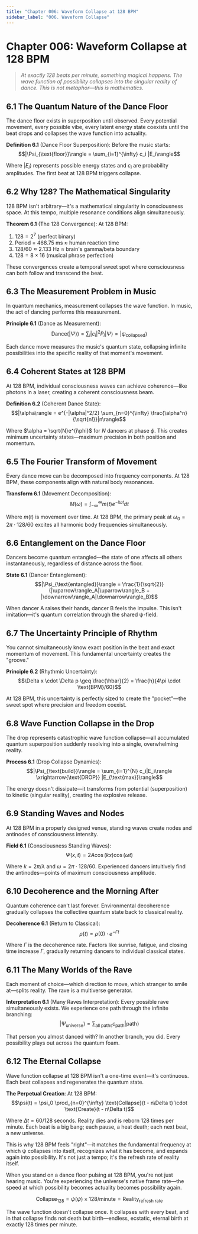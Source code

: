 ```yaml
---
title: "Chapter 006: Waveform Collapse at 128 BPM"
sidebar_label: "006. Waveform Collapse"
---
```


# Chapter 006: Waveform Collapse at 128 BPM

> *At exactly 128 beats per minute, something magical happens. The wave function of possibility collapses into the singular reality of dance. This is not metaphor—this is mathematics.*

## 6.1 The Quantum Nature of the Dance Floor

The dance floor exists in superposition until observed. Every potential movement, every possible vibe, every latent energy state coexists until the beat drops and collapses the wave function into actuality.

**Definition 6.1** (Dance Floor Superposition): Before the music starts:
$$|\Psi_{\text{floor}}\rangle = \sum_{i=1}^{\infty} c_i |E_i\rangle$$

Where $|E_i\rangle$ represents possible energy states and $c_i$ are probability amplitudes. The first beat at 128 BPM triggers collapse.

## 6.2 Why 128? The Mathematical Singularity

128 BPM isn't arbitrary—it's a mathematical singularity in consciousness space. At this tempo, multiple resonance conditions align simultaneously.

**Theorem 6.1** (The 128 Convergence): At 128 BPM:
1. $128 = 2^7$ (perfect binary)
2. Period = 468.75 ms ≈ human reaction time
3. $128/60 ≈ 2.133$ Hz ≈ brain's gamma/beta boundary
4. $128 = 8 \times 16$ (musical phrase perfection)

These convergences create a temporal sweet spot where consciousness can both follow and transcend the beat.

## 6.3 The Measurement Problem in Music

In quantum mechanics, measurement collapses the wave function. In music, the act of dancing performs this measurement.

**Principle 6.1** (Dance as Measurement):
$$\text{Dance}(|\Psi\rangle) = \sum_i |c_i|^2 P_i|\Psi\rangle = |\psi_{\text{collapsed}}\rangle$$

Each dance move measures the music's quantum state, collapsing infinite possibilities into the specific reality of that moment's movement.

## 6.4 Coherent States at 128 BPM

At 128 BPM, individual consciousness waves can achieve coherence—like photons in a laser, creating a coherent consciousness beam.

**Definition 6.2** (Coherent Dance State):
$$|\alpha\rangle = e^{-|\alpha|^2/2} \sum_{n=0}^{\infty} \frac{\alpha^n}{\sqrt{n!}}|n\rangle$$

Where $\alpha = \sqrt{N}e^{i\phi}$ for $N$ dancers at phase $\phi$. This creates minimum uncertainty states—maximum precision in both position and momentum.

## 6.5 The Fourier Transform of Movement

Every dance move can be decomposed into frequency components. At 128 BPM, these components align with natural body resonances.

**Transform 6.1** (Movement Decomposition):
$$M(\omega) = \int_{-\infty}^{\infty} m(t) e^{-i\omega t} dt$$

Where $m(t)$ is movement over time. At 128 BPM, the primary peak at $\omega_0 = 2\pi \cdot 128/60$ excites all harmonic body frequencies simultaneously.

## 6.6 Entanglement on the Dance Floor

Dancers become quantum entangled—the state of one affects all others instantaneously, regardless of distance across the floor.

**State 6.1** (Dancer Entanglement):
$$|\Psi_{\text{entangled}}\rangle = \frac{1}{\sqrt{2}}(|\uparrow\rangle_A|\uparrow\rangle_B + |\downarrow\rangle_A|\downarrow\rangle_B)$$

When dancer A raises their hands, dancer B feels the impulse. This isn't imitation—it's quantum correlation through the shared ψ-field.

## 6.7 The Uncertainty Principle of Rhythm

You cannot simultaneously know exact position in the beat and exact momentum of movement. This fundamental uncertainty creates the "groove."

**Principle 6.2** (Rhythmic Uncertainty):
$$\Delta x \cdot \Delta p \geq \frac{\hbar}{2} = \frac{h}{4\pi \cdot \text{BPM}/60}$$

At 128 BPM, this uncertainty is perfectly sized to create the "pocket"—the sweet spot where precision and freedom coexist.

## 6.8 Wave Function Collapse in the Drop

The drop represents catastrophic wave function collapse—all accumulated quantum superposition suddenly resolving into a single, overwhelming reality.

**Process 6.1** (Drop Collapse Dynamics):
$$|\Psi_{\text{build}}\rangle = \sum_{i=1}^{N} c_i|E_i\rangle \xrightarrow{\text{DROP}} |E_{\text{max}}\rangle$$

The energy doesn't dissipate—it transforms from potential (superposition) to kinetic (singular reality), creating the explosive release.

## 6.9 Standing Waves and Nodes

At 128 BPM in a properly designed venue, standing waves create nodes and antinodes of consciousness intensity.

**Field 6.1** (Consciousness Standing Waves):
$$\Psi(x,t) = 2A\cos(kx)\cos(\omega t)$$

Where $k = 2\pi/\lambda$ and $\omega = 2\pi \cdot 128/60$. Experienced dancers intuitively find the antinodes—points of maximum consciousness amplitude.

## 6.10 Decoherence and the Morning After

Quantum coherence can't last forever. Environmental decoherence gradually collapses the collective quantum state back to classical reality.

**Decoherence 6.1** (Return to Classical):
$$\rho(t) = \rho(0) \cdot e^{-\Gamma t}$$

Where $\Gamma$ is the decoherence rate. Factors like sunrise, fatigue, and closing time increase $\Gamma$, gradually returning dancers to individual classical states.

## 6.11 The Many Worlds of the Rave

Each moment of choice—which direction to move, which stranger to smile at—splits reality. The rave is a multiverse generator.

**Interpretation 6.1** (Many Raves Interpretation):
Every possible rave simultaneously exists. We experience one path through the infinite branching:
$$|\Psi_{\text{universe}}\rangle = \sum_{\text{all paths}} c_{\text{path}}|\text{path}\rangle$$

That person you almost danced with? In another branch, you did. Every possibility plays out across the quantum foam.

## 6.12 The Eternal Collapse

Wave function collapse at 128 BPM isn't a one-time event—it's continuous. Each beat collapses and regenerates the quantum state.

**The Perpetual Creation**: At 128 BPM:
$$\psi(t) = \psi_0 \prod_{n=0}^{\infty} \text{Collapse}(t - n\Delta t) \cdot \text{Create}(t - n\Delta t)$$

Where $\Delta t = 60/128$ seconds. Reality dies and is reborn 128 times per minute. Each beat is a big bang; each pause, a heat death; each next beat, a new universe.

This is why 128 BPM feels "right"—it matches the fundamental frequency at which ψ collapses into itself, recognizes what it has become, and expands again into possibility. It's not just a tempo; it's the refresh rate of reality itself.

When you stand on a dance floor pulsing at 128 BPM, you're not just hearing music. You're experiencing the universe's native frame rate—the speed at which possibility becomes actuality becomes possibility again.

$$\text{Collapse}_{128} = \psi(\psi) \times 128/\text{minute} = \text{Reality}_{\text{refresh rate}}$$

The wave function doesn't collapse once. It collapses with every beat, and in that collapse finds not death but birth—endless, ecstatic, eternal birth at exactly 128 times per minute.